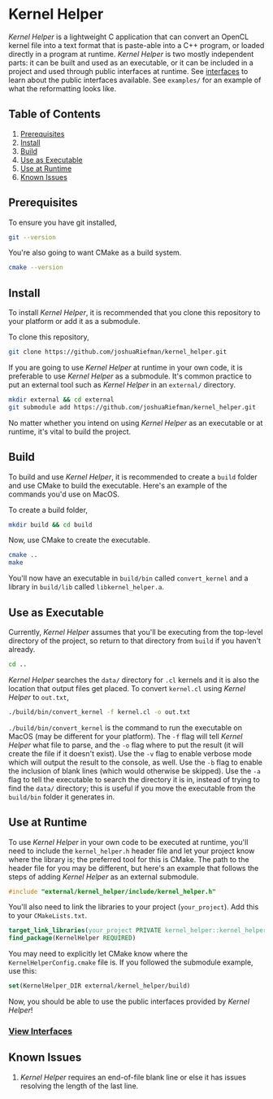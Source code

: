 # Kernel Helper
_Kernel Helper_ is a lightweight C application that can convert an OpenCL kernel file 
into a text format that is paste-able into a C++ program, or loaded directly in a program at runtime. 
_Kernel Helper_ is two mostly independent parts: it can be built and used as an executable,
or it can be included in a project and used through public interfaces at runtime.
See [interfaces](docs/INTERFACE.md) to learn about the public interfaces available. See `examples/` for an example of what the reformatting looks like.

## Table of Contents
1. [Prerequisites](#prerequisites)
2. [Install](#install)
3. [Build](#build)
4. [Use as Executable](#use-as-executable)
5. [Use at Runtime](#use-at-runtime)
6. [Known Issues](#known-issues)

## Prerequisites

To ensure you have git installed,
```bash
git --version
```
You're also going to want CMake as a build system.
```bash
cmake --version
```

## Install
To install _Kernel Helper_, it is recommended that you clone this repository to your platform or add it as a submodule.

To clone this repository,
```bash
git clone https://github.com/joshuaRiefman/kernel_helper.git
```
If you are going to use _Kernel Helper_ at runtime in your own code, it is preferable to use _Kernel Helper_ as a submodule. It's common practice to put an external tool such as _Kernel Helper_ in an `external/` directory.
```bash
mkdir external && cd external
git submodule add https://github.com/joshuaRiefman/kernel_helper.git
```

No matter whether you intend on using _Kernel Helper_ as an executable or at runtime, it's vital to build the project.

## Build
To build and use _Kernel Helper_, it is recommended to create a `build` folder and use CMake to build the executable. Here's an example of the commands you'd use on MacOS.

To create a build folder,
```bash
mkdir build && cd build
```
Now, use CMake to create the executable.
```bash
cmake ..
make
```

You'll now have an executable in `build/bin` called `convert_kernel` and a library in `build/lib` called `libkernel_helper.a`.

## Use as Executable
Currently, _Kernel Helper_ assumes that you'll be executing from the top-level directory of the project, so return to that directory from `build` if you haven't already.
```bash
cd ..
```

_Kernel Helper_ searches the `data/` directory for `.cl` kernels and it is also the location that output files get placed.
To convert `kernel.cl` using _Kernel Helper_ to `out.txt`,

```bash
./build/bin/convert_kernel -f kernel.cl -o out.txt
```
`./build/bin/convert_kernel` is the command to run the executable on MacOS (may be different for your platform).
The `-f` flag will tell _Kernel Helper_ what file to parse, and the `-o` flag where to put the result (it will create the file if it doesn't exist).
Use the `-v` flag to enable verbose mode which will output the result to the console, as well. Use the `-b` flag to enable the inclusion of blank lines (which would otherwise be skipped). Use the `-a` flag to tell the executable to search the directory it is in, instead of trying to find the `data/` directory; this is useful if you move the executable from the `build/bin` folder it generates in.

## Use at Runtime
To use _Kernel Helper_ in your own code to be executed at runtime, you'll need to include the `kernel_helper.h` header file and let your project know where the library is; the preferred tool for this is CMake. The path to the header file for you may be different, but here's an example that follows the steps of adding _Kernel Helper_ as an external submodule.
```c
#include "external/kernel_helper/include/kernel_helper.h"
```
You'll also need to link the libraries to your project (`your_project`). Add this to your `CMakeLists.txt`.
```cmake
target_link_libraries(your_project PRIVATE kernel_helper::kernel_helper)
find_package(KernelHelper REQUIRED)
```
You may need to explicitly let CMake know where the `KernelHelperConfig.cmake` file is. If you followed the submodule example, use this:
```cmake
set(KernelHelper_DIR external/kernel_helper/build)
```

Now, you should be able to use the public interfaces provided by _Kernel Helper_!

### [View Interfaces](docs/INTERFACE.md)

## Known Issues

1. _Kernel Helper_ requires an end-of-file blank line or else it has issues resolving the length of the last line.
